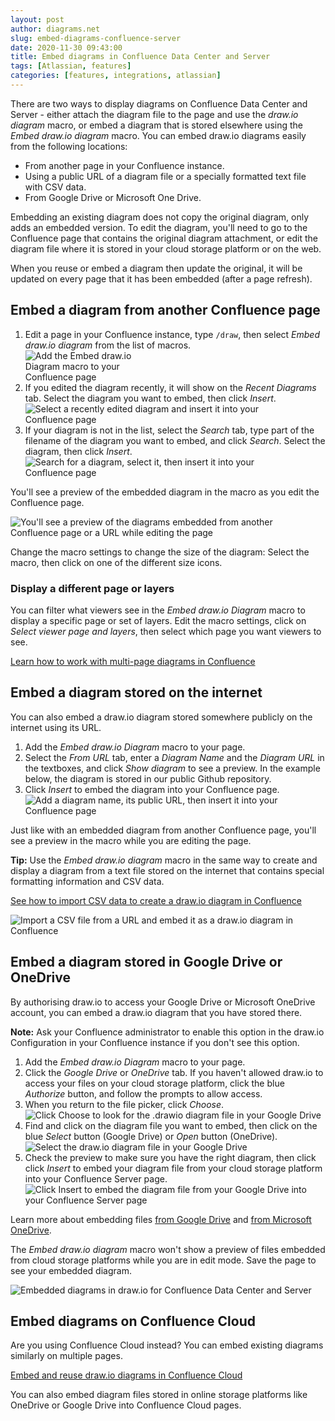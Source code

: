 ```yaml
---
layout: post
author: diagrams.net
slug: embed-diagrams-confluence-server
date: 2020-11-30 09:43:00
title: Embed diagrams in Confluence Data Center and Server
tags: [Atlassian, features]
categories: [features, integrations, atlassian]
---
```


There are two ways to display diagrams on Confluence Data Center and Server - either attach the diagram file to the page and use the _draw.io diagram_ macro, or embed a diagram that is stored elsewhere using the _Embed draw.io diagram_ macro. You can embed draw.io diagrams easily from the following locations:

* From another page in your Confluence instance.
* Using a public URL of a diagram file or a specially formatted text file with CSV data.
* From Google Drive or Microsoft One Drive.

Embedding an existing diagram does not copy the original diagram, only adds an embedded version. To edit the diagram, you'll need to go to the Confluence page that contains the original diagram attachment, or edit the diagram file where it is stored in your cloud storage platform or on the web.

When you reuse or embed a diagram then update the original, it will be updated on every page that it has been embedded (after a page refresh).

## Embed a diagram from another Confluence page

1. Edit a page in your Confluence instance, type ``/draw``, then select _Embed draw.io diagram_ from the list of macros.
<br /><img src="/assets/img/blog/embed-drawio-diagram-macro-confluence-server.png" style="width=100%;max-width:200px;height:auto;" alt="Add the Embed draw.io Diagram macro to your Confluence page">
2. If you edited the diagram recently, it will show on the _Recent Diagrams_ tab. Select the diagram you want to embed, then click _Insert_.
<br /><img src="/assets/img/blog/embed-drawio-diagram-recent-confluence-server.png" style="width=100%;max-width:400px;height:auto;" alt="Select a recently edited diagram and insert it into your Confluence page">
3. If your diagram is not in the list, select the _Search_ tab, type part of the filename of the diagram you want to embed, and click _Search_. Select the diagram, then click _Insert_.
<br /><img src="/assets/img/blog/embed-drawio-diagram-search-confluence-server.png" style="width=100%;max-width:400px;height:auto;" alt="Search for a diagram, select it, then insert it into your Confluence page">

You'll see a preview of the embedded diagram in the macro as you edit the Confluence page. 

<img src="/assets/img/blog/embed-drawio-diagrams-editmode-confluence-server.png" style="width=100%;max-width:500px;height:auto;" alt="You'll see a preview of the diagrams embedded from another Confluence page or a URL while editing the page">

Change the macro settings to change the size of the diagram: Select the macro, then click on one of the different size icons. 

### Display a different page or layers

You can filter what viewers see in the _Embed draw.io Diagram_ macro to display a specific page or set of layers. Edit the macro settings, click on _Select viewer page and layers_, then select which page you want viewers to see.

[Learn how to work with multi-page diagrams in Confluence](/blog/multiple-page-diagrams.html)

## Embed a diagram stored on the internet

You can also embed a draw.io diagram stored somewhere publicly on the internet using its URL. 

1. Add the _Embed draw.io Diagram_ macro to your page. 
2. Select the _From URL_ tab, enter a _Diagram Name_ and the _Diagram URL_ in the textboxes, and click _Show diagram_ to see a preview. In the example below, the diagram is stored in our public Github repository.
4. Click _Insert_ to embed the diagram into your Confluence page.
<br /><img src="/assets/img/blog/embed-drawio-diagram-fromurl-confluence-server.png" style="max-width:100%;height:auto;" alt="Add a diagram name, its public URL, then insert it into your Confluence page">

Just like with an embedded diagram from another Confluence page, you'll see a preview in the macro while you are editing the page. 

**Tip:** Use the _Embed draw.io diagram_ macro in the same way to create and display a diagram from a text file stored on the internet that contains special formatting information and CSV data.

[See how to import CSV data to create a draw.io diagram in Confluence](/doc/faq/embed-diagram-csv-confluence-server.html)

<img src="/assets/img/blog/embed-drawio-diagram-csvimport-confluence-server.png" style="max-width:100%;height:auto;" alt="Import a CSV file from a URL and embed it as a draw.io diagram in Confluence">

## Embed a diagram stored in Google Drive or OneDrive

By authorising draw.io to access your Google Drive or Microsoft OneDrive account, you can embed a draw.io diagram that you have stored there.

**Note:** Ask your Confluence administrator to enable this option in the draw.io Configuration in your Confluence instance if you don't see this option.

1. Add the _Embed draw.io Diagram_ macro to your page. 
2. Click the _Google Drive_ or _OneDrive_ tab. If you haven't allowed draw.io to access your files on your cloud storage platform, click the blue _Authorize_ button, and follow the prompts to allow access.
3. When you return to the file picker, click _Choose_.
<br /><img src="/assets/img/blog/embed-drawio-diagram-googledrive-confluence-server.png" style="max-width:100%;height:auto;" alt="Click Choose to look for the .drawio diagram file in your Google Drive">
4. Find and click on the diagram file you want to embed, then click on the blue _Select_ button (Google Drive) or _Open_ button (OneDrive).
<br /><img src="/assets/img/blog/select-diagram-google-drive-confluence-server.png" style="max-width:100%;height:auto;" alt="Select the draw.io diagram file in your Google Drive">
5. Check the preview to make sure you have the right diagram, then click click _Insert_ to embed your diagram file from your cloud storage platform into your Confluence Server page.
<br /><img src="/assets/img/blog/insert-google-drive-confluence-server.png" style="max-width:100%;height:auto;" alt="Click Insert to embed the diagram file from your Google Drive into your Confluence Server page">

Learn more about embedding files [from Google Drive](/doc/faq/embed-diagram-googledrive-confluence-server.html) and [from Microsoft OneDrive](/doc/faq/embed-diagram-onedrive-confluence-server.html).

The _Embed draw.io diagram_ macro won't show a preview of files embedded from cloud storage platforms while you are in edit mode. Save the page to see your embedded diagram.

<img src="/assets/img/blog/embed-diagrams-confluence-server.png" style="max-width:100%;height:auto;" alt="Embedded diagrams in draw.io for Confluence Data Center and Server">

## Embed diagrams on Confluence Cloud

Are you using Confluence Cloud instead? You can embed existing diagrams similarly on multiple pages. 

[Embed and reuse draw.io diagrams in Confluence Cloud](/doc/faq/confluence-cloud-embed-diagram.html)

You can also embed diagram files stored in online storage platforms like OneDrive or Google Drive into Confluence Cloud pages.
